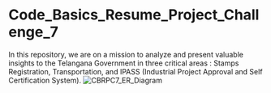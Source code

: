 # Code_Basics_Resume_Project_Challenge_7
In this repository, we are on a mission to analyze and present valuable insights to the Telangana Government in three critical areas : Stamps Registration, Transportation, and IPASS (Industrial Project Approval and Self Certification System).
![CBRPC7_ER_Diagram](https://github.com/Vj-r12/Code_Basics_Resume_Project_Challenge_7/assets/123143472/f3b505e7-f2ce-4b74-a3ed-32afe21a1036)
